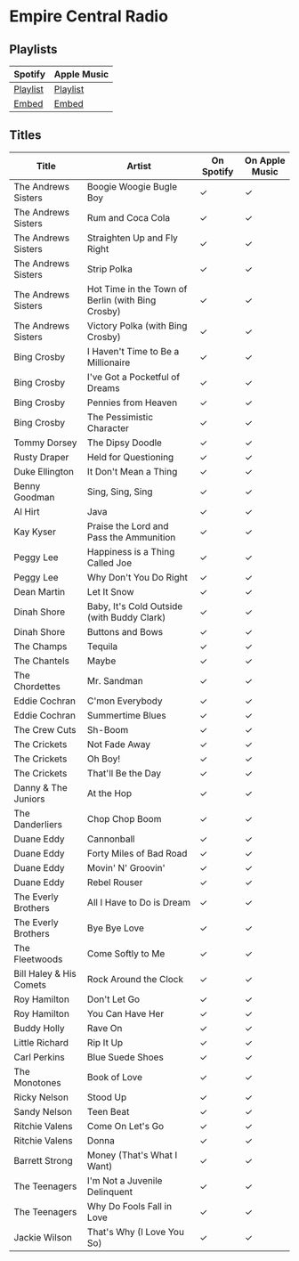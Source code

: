 # Empire Central Radio

## Playlists

| Spotify                                                                 | Apple Music                                                              |
| ----------------------------------------------------------------------- | ------------------------------------------------------------------------ |
| [Playlist](https://open.spotify.com/playlist/0idaMMMtfvOpZEyXennOCt)    | [Playlist](https://itunes.apple.com/de/playlist/pl.u-WBYGFvpeKLk)        |
| [Embed](https://open.spotify.com/embed/playlist/0idaMMMtfvOpZEyXennOCt) | [Embed](https://tools.applemusic.com/embed/v1/playlist/pl.u-WBYGFvpeKLk) |

## Titles

| Title                   | Artist                                            | On Spotify | On Apple Music |
| ----------------------- | ------------------------------------------------- | ---------- | -------------- |
| The Andrews Sisters     | Boogie Woogie Bugle Boy                           | ✓          | ✓              |
| The Andrews Sisters     | Rum and Coca Cola                                 | ✓          | ✓              |
| The Andrews Sisters     | Straighten Up and Fly Right                       | ✓          | ✓              |
| The Andrews Sisters     | Strip Polka                                       | ✓          | ✓              |
| The Andrews Sisters     | Hot Time in the Town of Berlin (with Bing Crosby) | ✓          | ✓              |
| The Andrews Sisters     | Victory Polka (with Bing Crosby)                  | ✓          | ✓              |
| Bing Crosby             | I Haven't Time to Be a Millionaire                | ✓          | ✓              |
| Bing Crosby             | I've Got a Pocketful of Dreams                    | ✓          | ✓              |
| Bing Crosby             | Pennies from Heaven                               | ✓          | ✓              |
| Bing Crosby             | The Pessimistic Character                         | ✓          | ✓              |
| Tommy Dorsey            | The Dipsy Doodle                                  | ✓          | ✓              |
| Rusty Draper            | Held for Questioning                              | ✓          | ✓              |
| Duke Ellington          | It Don't Mean a Thing                             | ✓          | ✓              |
| Benny Goodman           | Sing, Sing, Sing                                  | ✓          | ✓              |
| Al Hirt                 | Java                                              | ✓          | ✓              |
| Kay Kyser               | Praise the Lord and Pass the Ammunition           | ✓          | ✓              |
| Peggy Lee               | Happiness is a Thing Called Joe                   | ✓          | ✓              |
| Peggy Lee               | Why Don't You Do Right                            | ✓          | ✓              |
| Dean Martin             | Let It Snow                                       | ✓          | ✓              |
| Dinah Shore             | Baby, It's Cold Outside (with Buddy Clark)        | ✓          | ✓              |
| Dinah Shore             | Buttons and Bows                                  | ✓          | ✓              |
| The Champs              | Tequila                                           | ✓          | ✓              |
| The Chantels            | Maybe                                             | ✓          | ✓              |
| The Chordettes          | Mr. Sandman                                       | ✓          | ✓              |
| Eddie Cochran           | C'mon Everybody                                   | ✓          | ✓              |
| Eddie Cochran           | Summertime Blues                                  | ✓          | ✓              |
| The Crew Cuts           | Sh-Boom                                           | ✓          | ✓              |
| The Crickets            | Not Fade Away                                     | ✓          | ✓              |
| The Crickets            | Oh Boy!                                           | ✓          | ✓              |
| The Crickets            | That'll Be the Day                                | ✓          | ✓              |
| Danny & The Juniors     | At the Hop                                        | ✓          | ✓              |
| The Danderliers         | Chop Chop Boom                                    | ✓          | ✓              |
| Duane Eddy              | Cannonball                                        | ✓          | ✓              |
| Duane Eddy              | Forty Miles of Bad Road                           | ✓          | ✓              |
| Duane Eddy              | Movin' N' Groovin'                                | ✓          | ✓              |
| Duane Eddy              | Rebel Rouser                                      | ✓          | ✓              |
| The Everly Brothers     | All I Have to Do is Dream                         | ✓          | ✓              |
| The Everly Brothers     | Bye Bye Love                                      | ✓          | ✓              |
| The Fleetwoods          | Come Softly to Me                                 | ✓          | ✓              |
| Bill Haley & His Comets | Rock Around the Clock                             | ✓          | ✓              |
| Roy Hamilton            | Don't Let Go                                      | ✓          | ✓              |
| Roy Hamilton            | You Can Have Her                                  | ✓          | ✓              |
| Buddy Holly             | Rave On                                           | ✓          | ✓              |
| Little Richard          | Rip It Up                                         | ✓          | ✓              |
| Carl Perkins            | Blue Suede Shoes                                  | ✓          | ✓              |
| The Monotones           | Book of Love                                      | ✓          | ✓              |
| Ricky Nelson            | Stood Up                                          | ✓          | ✓              |
| Sandy Nelson            | Teen Beat                                         | ✓          | ✓              |
| Ritchie Valens          | Come On Let's Go                                  | ✓          | ✓              |
| Ritchie Valens          | Donna                                             | ✓          | ✓              |
| Barrett Strong          | Money (That's What I Want)                        | ✓          | ✓              |
| The Teenagers           | I'm Not a Juvenile Delinquent                     | ✓          | ✓              |
| The Teenagers           | Why Do Fools Fall in Love                         | ✓          | ✓              |
| Jackie Wilson           | That's Why (I Love You So)                        | ✓          | ✓              |
